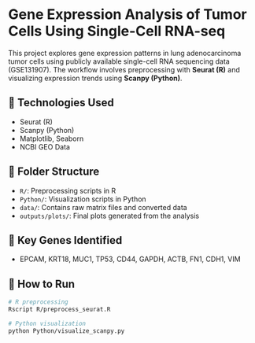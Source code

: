 # Gene Expression Analysis of Tumor Cells Using Single-Cell RNA-seq

This project explores gene expression patterns in lung adenocarcinoma tumor cells using publicly available single-cell RNA sequencing data (GSE131907). The workflow involves preprocessing with **Seurat (R)** and visualizing expression trends using **Scanpy (Python)**.

## 🧪 Technologies Used
- Seurat (R)
- Scanpy (Python)
- Matplotlib, Seaborn
- NCBI GEO Data

## 📂 Folder Structure
- `R/`: Preprocessing scripts in R
- `Python/`: Visualization scripts in Python
- `data/`: Contains raw matrix files and converted data
- `outputs/plots/`: Final plots generated from the analysis

## 🧬 Key Genes Identified
- EPCAM, KRT18, MUC1, TP53, CD44, GAPDH, ACTB, FN1, CDH1, VIM

## 🚀 How to Run
```bash
# R preprocessing
Rscript R/preprocess_seurat.R

# Python visualization
python Python/visualize_scanpy.py
